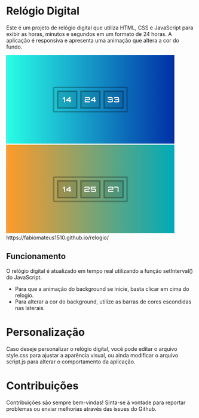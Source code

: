 # Relógio Digital

Este é um projeto de relógio digital que utiliza HTML, CSS e JavaScript para exibir as horas, minutos e segundos em um formato de 24 horas. A aplicação é responsiva e apresenta uma animação que altera a cor do fundo.

<img src= relogio.png>
<img src= relogio2.png>
https://fabiomateus1510.github.io/relogio/

## Funcionamento

O relógio digital é atualizado em tempo real utilizando a função setInterval() do JavaScript. 
- Para que a animação do background se inicie, basta clicar em cima do relogio.
- Para alterar a cor do background, utilize as barras de cores escondidas nas laterais.

# Personalização

Caso deseje personalizar o relógio digital, você pode editar o arquivo style.css para ajustar a aparência visual, ou ainda modificar o arquivo script.js para alterar o comportamento da aplicação.

# Contribuições

Contribuições são sempre bem-vindas! Sinta-se à vontade para reportar problemas ou enviar melhorias através das issues do Github.
